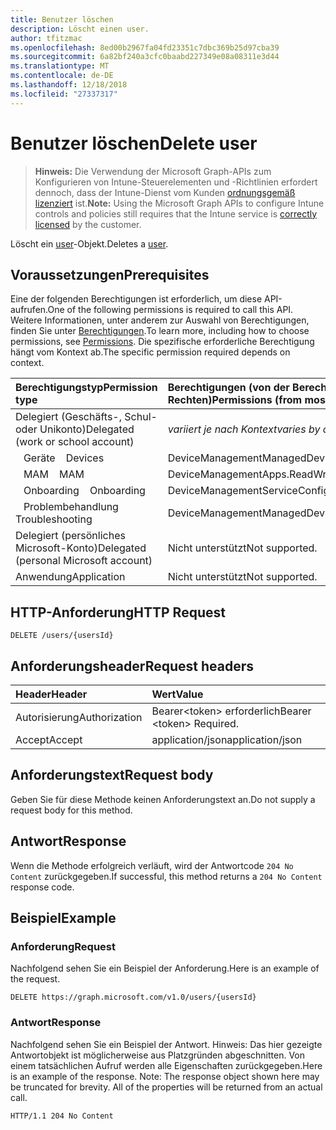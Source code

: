 ```yaml
---
title: Benutzer löschen
description: Löscht einen user.
author: tfitzmac
ms.openlocfilehash: 8ed00b2967fa04fd23351c7dbc369b25d97cba39
ms.sourcegitcommit: 6a82bf240a3cfc0baabd227349e08a08311e3d44
ms.translationtype: MT
ms.contentlocale: de-DE
ms.lasthandoff: 12/18/2018
ms.locfileid: "27337317"
---
```

# <a name="delete-user"></a><span data-ttu-id="2616d-103">Benutzer löschen</span><span class="sxs-lookup"><span data-stu-id="2616d-103">Delete user</span></span>

> <span data-ttu-id="2616d-104">**Hinweis:** Die Verwendung der Microsoft Graph-APIs zum Konfigurieren von Intune-Steuerelementen und -Richtlinien erfordert dennoch, dass der Intune-Dienst vom Kunden [ordnungsgemäß lizenziert](https://go.microsoft.com/fwlink/?linkid=839381) ist.</span><span class="sxs-lookup"><span data-stu-id="2616d-104">**Note:** Using the Microsoft Graph APIs to configure Intune controls and policies still requires that the Intune service is [correctly licensed](https://go.microsoft.com/fwlink/?linkid=839381) by the customer.</span></span>

<span data-ttu-id="2616d-105">Löscht ein [user](../resources/intune-shared-user.md)-Objekt.</span><span class="sxs-lookup"><span data-stu-id="2616d-105">Deletes a [user](../resources/intune-shared-user.md).</span></span>
## <a name="prerequisites"></a><span data-ttu-id="2616d-106">Voraussetzungen</span><span class="sxs-lookup"><span data-stu-id="2616d-106">Prerequisites</span></span>
<span data-ttu-id="2616d-107">Eine der folgenden Berechtigungen ist erforderlich, um diese API-aufrufen.</span><span class="sxs-lookup"><span data-stu-id="2616d-107">One of the following permissions is required to call this API.</span></span> <span data-ttu-id="2616d-108">Weitere Informationen, unter anderem zur Auswahl von Berechtigungen, finden Sie unter [Berechtigungen](/graph/permissions-reference).</span><span class="sxs-lookup"><span data-stu-id="2616d-108">To learn more, including how to choose permissions, see [Permissions](/graph/permissions-reference).</span></span>  <span data-ttu-id="2616d-109">Die spezifische erforderliche Berechtigung hängt vom Kontext ab.</span><span class="sxs-lookup"><span data-stu-id="2616d-109">The specific permission required depends on context.</span></span>

|<span data-ttu-id="2616d-110">Berechtigungstyp</span><span class="sxs-lookup"><span data-stu-id="2616d-110">Permission type</span></span>|<span data-ttu-id="2616d-111">Berechtigungen (von der Berechtigung mit den meisten Rechten zu der mit den wenigsten Rechten)</span><span class="sxs-lookup"><span data-stu-id="2616d-111">Permissions (from most to least privileged)</span></span>|
|:---|:---|
|<span data-ttu-id="2616d-112">Delegiert (Geschäfts-, Schul- oder Unikonto)</span><span class="sxs-lookup"><span data-stu-id="2616d-112">Delegated (work or school account)</span></span>| <span data-ttu-id="2616d-113">_variiert je nach Kontext_</span><span class="sxs-lookup"><span data-stu-id="2616d-113">_varies by context_</span></span>|
| <span data-ttu-id="2616d-114">&nbsp;&nbsp; Geräte</span><span class="sxs-lookup"><span data-stu-id="2616d-114">&nbsp; &nbsp; Devices</span></span> | <span data-ttu-id="2616d-115">DeviceManagementManagedDevices.ReadWrite.All</span><span class="sxs-lookup"><span data-stu-id="2616d-115">DeviceManagementManagedDevices.ReadWrite.All</span></span> |
| <span data-ttu-id="2616d-116">&nbsp;&nbsp; MAM</span><span class="sxs-lookup"><span data-stu-id="2616d-116">&nbsp; &nbsp; MAM</span></span> | <span data-ttu-id="2616d-117">DeviceManagementApps.ReadWrite.All</span><span class="sxs-lookup"><span data-stu-id="2616d-117">DeviceManagementApps.ReadWrite.All</span></span> |
| <span data-ttu-id="2616d-118">&nbsp;&nbsp; Onboarding</span><span class="sxs-lookup"><span data-stu-id="2616d-118">&nbsp; &nbsp; Onboarding</span></span> | <span data-ttu-id="2616d-119">DeviceManagementServiceConfig.ReadWrite.All</span><span class="sxs-lookup"><span data-stu-id="2616d-119">DeviceManagementServiceConfig.ReadWrite.All</span></span> |
| <span data-ttu-id="2616d-120">&nbsp;&nbsp; Problembehandlung</span><span class="sxs-lookup"><span data-stu-id="2616d-120">&nbsp; &nbsp; Troubleshooting</span></span> | <span data-ttu-id="2616d-121">DeviceManagementManagedDevices.ReadWrite.All</span><span class="sxs-lookup"><span data-stu-id="2616d-121">DeviceManagementManagedDevices.ReadWrite.All</span></span> |
|<span data-ttu-id="2616d-122">Delegiert (persönliches Microsoft-Konto)</span><span class="sxs-lookup"><span data-stu-id="2616d-122">Delegated (personal Microsoft account)</span></span>|<span data-ttu-id="2616d-123">Nicht unterstützt</span><span class="sxs-lookup"><span data-stu-id="2616d-123">Not supported.</span></span>|
|<span data-ttu-id="2616d-124">Anwendung</span><span class="sxs-lookup"><span data-stu-id="2616d-124">Application</span></span>|<span data-ttu-id="2616d-125">Nicht unterstützt</span><span class="sxs-lookup"><span data-stu-id="2616d-125">Not supported.</span></span>|

## <a name="http-request"></a><span data-ttu-id="2616d-126">HTTP-Anforderung</span><span class="sxs-lookup"><span data-stu-id="2616d-126">HTTP Request</span></span>
<!-- {
  "blockType": "ignored"
}
-->
``` http
DELETE /users/{usersId}
```

## <a name="request-headers"></a><span data-ttu-id="2616d-127">Anforderungsheader</span><span class="sxs-lookup"><span data-stu-id="2616d-127">Request headers</span></span>
|<span data-ttu-id="2616d-128">Header</span><span class="sxs-lookup"><span data-stu-id="2616d-128">Header</span></span>|<span data-ttu-id="2616d-129">Wert</span><span class="sxs-lookup"><span data-stu-id="2616d-129">Value</span></span>|
|:---|:---|
|<span data-ttu-id="2616d-130">Autorisierung</span><span class="sxs-lookup"><span data-stu-id="2616d-130">Authorization</span></span>|<span data-ttu-id="2616d-131">Bearer&lt;token&gt; erforderlich</span><span class="sxs-lookup"><span data-stu-id="2616d-131">Bearer &lt;token&gt; Required.</span></span>|
|<span data-ttu-id="2616d-132">Accept</span><span class="sxs-lookup"><span data-stu-id="2616d-132">Accept</span></span>|<span data-ttu-id="2616d-133">application/json</span><span class="sxs-lookup"><span data-stu-id="2616d-133">application/json</span></span>|

## <a name="request-body"></a><span data-ttu-id="2616d-134">Anforderungstext</span><span class="sxs-lookup"><span data-stu-id="2616d-134">Request body</span></span>
<span data-ttu-id="2616d-135">Geben Sie für diese Methode keinen Anforderungstext an.</span><span class="sxs-lookup"><span data-stu-id="2616d-135">Do not supply a request body for this method.</span></span>

## <a name="response"></a><span data-ttu-id="2616d-136">Antwort</span><span class="sxs-lookup"><span data-stu-id="2616d-136">Response</span></span>
<span data-ttu-id="2616d-137">Wenn die Methode erfolgreich verläuft, wird der Antwortcode `204 No Content` zurückgegeben.</span><span class="sxs-lookup"><span data-stu-id="2616d-137">If successful, this method returns a `204 No Content` response code.</span></span>

## <a name="example"></a><span data-ttu-id="2616d-138">Beispiel</span><span class="sxs-lookup"><span data-stu-id="2616d-138">Example</span></span>

### <a name="request"></a><span data-ttu-id="2616d-139">Anforderung</span><span class="sxs-lookup"><span data-stu-id="2616d-139">Request</span></span>
<span data-ttu-id="2616d-140">Nachfolgend sehen Sie ein Beispiel der Anforderung.</span><span class="sxs-lookup"><span data-stu-id="2616d-140">Here is an example of the request.</span></span>

``` http
DELETE https://graph.microsoft.com/v1.0/users/{usersId}
```

### <a name="response"></a><span data-ttu-id="2616d-141">Antwort</span><span class="sxs-lookup"><span data-stu-id="2616d-141">Response</span></span>
<span data-ttu-id="2616d-p102">Nachfolgend sehen Sie ein Beispiel der Antwort. Hinweis: Das hier gezeigte Antwortobjekt ist möglicherweise aus Platzgründen abgeschnitten. Von einem tatsächlichen Aufruf werden alle Eigenschaften zurückgegeben.</span><span class="sxs-lookup"><span data-stu-id="2616d-p102">Here is an example of the response. Note: The response object shown here may be truncated for brevity. All of the properties will be returned from an actual call.</span></span>

``` http
HTTP/1.1 204 No Content
```



